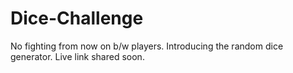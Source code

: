 # Dice-Challenge
No fighting from now on b/w players. Introducing the random dice generator.
Live link shared soon.
